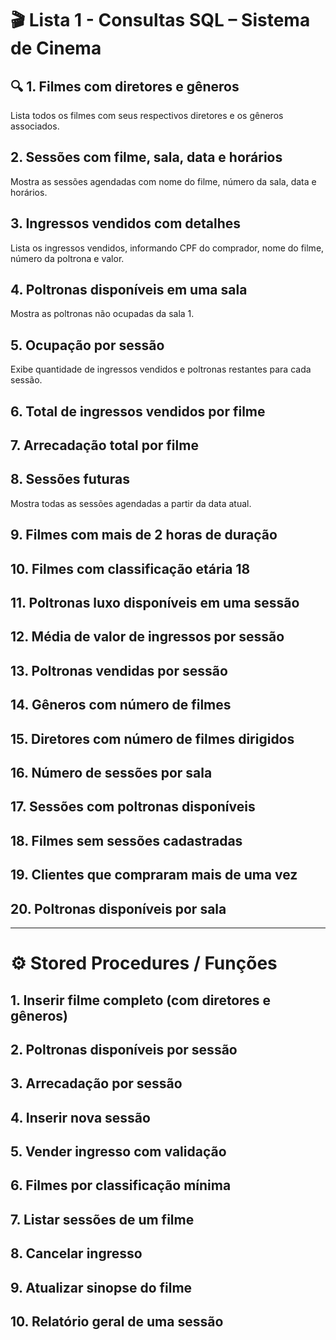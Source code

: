 # 🎬 Lista 1 - Consultas SQL – Sistema de Cinema

## 🔍 1. Filmes com diretores e gêneros

Lista todos os filmes com seus respectivos diretores e os gêneros associados.

<!--```sql
SELECT f.titulo, f.duracao, f.classificacao_etaria, d.nome AS diretor,
       STRING_AGG(g.nome, ', ') AS generos
FROM filme f
JOIN filme_direcao fd ON f.id = fd.filme_id
JOIN direcao d ON fd.direcao_id = d.id
JOIN filme_genero fg ON f.id = fg.filme_id
JOIN genero g ON fg.genero_id = g.id
GROUP BY f.id, d.nome;
```-->

## 2. Sessões com filme, sala, data e horários

Mostra as sessões agendadas com nome do filme, número da sala, data e horários.

<!--```sql
SELECT s.id AS sessao_id, f.titulo AS filme, sa.id AS sala, s.data, s.hora_inicio, s.hora_fim
FROM sessao s
JOIN filme f ON s.filme_id = f.id
JOIN sala sa ON s.sala_id = sa.id;
```-->

## 3. Ingressos vendidos com detalhes

Lista os ingressos vendidos, informando CPF do comprador, nome do filme, número da poltrona e valor.

<!--```sql
SELECT i.id AS ingresso_id, i.cpf, f.titulo AS filme,
       p.fileira || p.posicao AS poltrona, i.valor
FROM ingresso i
JOIN sessao s ON i.sessao_id = s.id
JOIN filme f ON s.filme_id = f.id
JOIN poltrona p ON i.poltrona_id = p.id;
```-->

## 4. Poltronas disponíveis em uma sala

Mostra as poltronas não ocupadas da sala 1.

<!--```sql
SELECT p.id, p.fileira, p.posicao, p.tipo
FROM poltrona p
WHERE p.sala_id = 1 AND p.id NOT IN (SELECT poltrona_id FROM ingresso);
```-->

## 5. Ocupação por sessão

Exibe quantidade de ingressos vendidos e poltronas restantes para cada sessão.

<!--```sql
SELECT s.id AS sessao_id, COUNT(i.id) AS ingressos_vendidos,
       sa.ocupacao AS capacidade_total,
       sa.ocupacao - COUNT(i.id) AS poltronas_disponiveis
FROM sessao s
JOIN sala sa ON s.sala_id = sa.id
LEFT JOIN ingresso i ON s.id = i.sessao_id
GROUP BY s.id, sa.ocupacao;
```-->

## 6. Total de ingressos vendidos por filme

<!--```sql
SELECT f.titulo, COUNT(i.id) AS ingressos_vendidos
FROM ingresso i
JOIN sessao s ON i.sessao_id = s.id
JOIN filme f ON s.filme_id = f.id
GROUP BY f.titulo;
```-->

## 7. Arrecadação total por filme

<!--```sql
SELECT f.titulo, SUM(i.valor) AS total_arrecadado
FROM ingresso i
JOIN sessao s ON i.sessao_id = s.id
JOIN filme f ON s.filme_id = f.id
GROUP BY f.titulo;
```-->

## 8. Sessões futuras

Mostra todas as sessões agendadas a partir da data atual.

<!--```sql
SELECT * FROM sessao WHERE data >= CURRENT_DATE;
```-->

## 9. Filmes com mais de 2 horas de duração

<!--```sql
SELECT * FROM filme WHERE duracao > 120;
```-->

## 10. Filmes com classificação etária 18

<!--```sql
SELECT * FROM filme WHERE classificacao_etaria = '18';
```-->

## 11. Poltronas luxo disponíveis em uma sessão

<!--```sql
SELECT p.*
FROM poltrona p
JOIN sessao s ON p.sala_id = s.sala_id
WHERE p.tipo = 'luxo' AND s.id = 1
AND p.id NOT IN (SELECT poltrona_id FROM ingresso WHERE sessao_id = s.id);
```-->

## 12. Média de valor de ingressos por sessão

<!--```sql
SELECT sessao_id, AVG(valor) AS media_valor
FROM ingresso
GROUP BY sessao_id;
```-->

## 13. Poltronas vendidas por sessão

<!--```sql
SELECT sessao_id, COUNT(*) AS qtd_vendidas
FROM ingresso
GROUP BY sessao_id;
```-->

## 14. Gêneros com número de filmes

<!--```sql
SELECT g.nome, COUNT(fg.filme_id) AS qtd_filmes
FROM genero g
LEFT JOIN filme_genero fg ON g.id = fg.genero_id
GROUP BY g.nome;
```-->

## 15. Diretores com número de filmes dirigidos

<!--```sql
SELECT d.nome, COUNT(fd.filme_id) AS qtd_filmes
FROM direcao d
LEFT JOIN filme_direcao fd ON d.id = fd.direcao_id
GROUP BY d.nome;
```-->

## 16. Número de sessões por sala

<!--```sql
SELECT sa.id AS sala, sa.ocupacao, COUNT(s.id) AS sessoes_agendadas
FROM sala sa
LEFT JOIN sessao s ON sa.id = s.sala_id
GROUP BY sa.id, sa.ocupacao;
```-->

## 17. Sessões com poltronas disponíveis

<!--```sql
SELECT s.id, sa.ocupacao - COUNT(i.id) AS disponiveis
FROM sessao s
JOIN sala sa ON s.sala_id = sa.id
LEFT JOIN ingresso i ON i.sessao_id = s.id
GROUP BY s.id, sa.ocupacao
HAVING sa.ocupacao - COUNT(i.id) > 0;
```-->

## 18. Filmes sem sessões cadastradas

<!--```sql
SELECT f.*
FROM filme f
LEFT JOIN sessao s ON f.id = s.filme_id
WHERE s.id IS NULL;
```-->

## 19. Clientes que compraram mais de uma vez

<!--```sql
SELECT cpf, COUNT(*) AS compras
FROM ingresso
GROUP BY cpf
HAVING COUNT(*) > 1;
```-->

## 20. Poltronas disponíveis por sala

<!--```sql
SELECT sala_id, COUNT(*) AS disponiveis
FROM poltrona
WHERE id NOT IN (SELECT poltrona_id FROM ingresso)
GROUP BY sala_id;
```-->

---

# ⚙️ Stored Procedures / Funções

## 1. Inserir filme completo (com diretores e gêneros)

<!--```sql
CREATE OR REPLACE FUNCTION inserir_filme_completo(
    titulo_ TEXT, duracao_ INT, classificacao_ VARCHAR, sinopse_ TEXT,
    diretores_ INT[], generos_ INT[]
) RETURNS VOID AS $$
DECLARE
    novo_filme_id INT;
    d INT;
    g INT;
BEGIN
    INSERT INTO filme (titulo, duracao, classificacao_etaria, sinopse)
    VALUES (titulo_, duracao_, classificacao_, sinopse_)
    RETURNING id INTO novo_filme_id;

    FOREACH d IN ARRAY diretores_ LOOP
        INSERT INTO filme_direcao (filme_id, direcao_id)
        VALUES (novo_filme_id, d);
    END LOOP;

    FOREACH g IN ARRAY generos_ LOOP
        INSERT INTO filme_genero (filme_id, genero_id)
        VALUES (novo_filme_id, g);
    END LOOP;
END;
$$ LANGUAGE plpgsql;
```-->

## 2. Poltronas disponíveis por sessão

<!--```sql
CREATE OR REPLACE FUNCTION poltronas_disponiveis(sessao_id_ INT)
RETURNS TABLE (
    poltrona_id INT, fileira CHAR(1), posicao INT, tipo VARCHAR
) AS $$
BEGIN
    RETURN QUERY
    SELECT p.id, p.fileira, p.posicao, p.tipo
    FROM poltrona p
    JOIN sessao s ON p.sala_id = s.sala_id
    WHERE s.id = sessao_id_
    AND p.id NOT IN (
        SELECT poltrona_id FROM ingresso WHERE sessao_id = sessao_id_
    );
END;
$$ LANGUAGE plpgsql;
```-->

## 3. Arrecadação por sessão

<!--```sql
CREATE OR REPLACE FUNCTION arrecadacao_por_sessao(sessao_id_ INT)
RETURNS NUMERIC(10,2) AS $$
DECLARE total NUMERIC(10,2);
BEGIN
    SELECT SUM(valor) INTO total
    FROM ingresso
    WHERE sessao_id = sessao_id_;
    RETURN COALESCE(total, 0.00);
END;
$$ LANGUAGE plpgsql;
```-->

## 4. Inserir nova sessão

<!--```sql
CREATE OR REPLACE PROCEDURE ins_sessao(filme_id INT, sala_id INT, data_ DATE, hora_inicio_ TIME, hora_fim_ TIME)
LANGUAGE SQL AS $$
    INSERT INTO sessao(filme_id, sala_id, data, hora_inicio, hora_fim)
    VALUES (filme_id, sala_id, data_, hora_inicio_, hora_fim_);
$$;
```-->

## 5. Vender ingresso com validação

<!--```sql
CREATE OR REPLACE FUNCTION vender_ingresso(cpf_ TEXT, sessao_id_ INT, poltrona_id_ INT, valor_ NUMERIC)
RETURNS TEXT AS $$
BEGIN
    IF poltrona_id_ IN (SELECT poltrona_id FROM ingresso WHERE sessao_id

\= sessao\_id\_) THEN
RETURN 'Poltrona já vendida';
END IF;

```
INSERT INTO ingresso(cpf, sessao_id, valor, poltrona_id)
VALUES (cpf_, sessao_id_, valor_, poltrona_id_);

RETURN 'Ingresso vendido';
```

END;

$$$LANGUAGE plpgsql;
```-->

## 6. Filmes por classificação mínima
<!--```sql
CREATE OR REPLACE FUNCTION filmes_por_classificacao(min_clas VARCHAR)
RETURNS TABLE (titulo TEXT, classificacao CHARACTER VARYING) AS $$
BEGIN
    RETURN QUERY
    SELECT titulo, classificacao_etaria
    FROM filme
    WHERE classificacao_etaria >= min_clas;
END;
$$ LANGUAGE plpgsql;
```-->

## 7. Listar sessões de um filme
<!--```sql
CREATE OR REPLACE FUNCTION sessoes_por_filme(filme_id_ INT)
RETURNS TABLE (sessao_id INT, data DATE, hora_inicio TIME, hora_fim TIME) AS $$
BEGIN
    RETURN QUERY
    SELECT id, data, hora_inicio, hora_fim
    FROM sessao
    WHERE filme_id = filme_id_;
END;
$$ LANGUAGE plpgsql;
```-->

## 8. Cancelar ingresso
<!--```sql
CREATE OR REPLACE PROCEDURE cancelar_ingresso(ingresso_id INT)
LANGUAGE SQL AS $$
    DELETE FROM ingresso WHERE id = ingresso_id;
$$;
```-->

## 9. Atualizar sinopse do filme
<!--```sql
CREATE OR REPLACE PROCEDURE atualizar_sinopse(filme_id INT, nova_sinopse TEXT)
LANGUAGE SQL AS $$
    UPDATE filme SET sinopse = nova_sinopse WHERE id = filme_id;
$$;
```-->

## 10. Relatório geral de uma sessão
<!--```sql
CREATE OR REPLACE FUNCTION relatorio_sessao(sessao_id_ INT)
RETURNS TABLE (
    sessao_id INT,
    titulo TEXT,
    ingressos_vendidos INT,
    arrecadacao NUMERIC
) AS $$
BEGIN
    RETURN QUERY
    SELECT s.id, f.titulo, COUNT(i.id), COALESCE(SUM(i.valor), 0)
    FROM sessao s
    JOIN filme f ON s.filme_id = f.id
    LEFT JOIN ingresso i ON i.sessao_id = s.id
    WHERE s.id = sessao_id_
    GROUP BY s.id, f.titulo;
END;
$$ LANGUAGE plpgsql;
```-->

